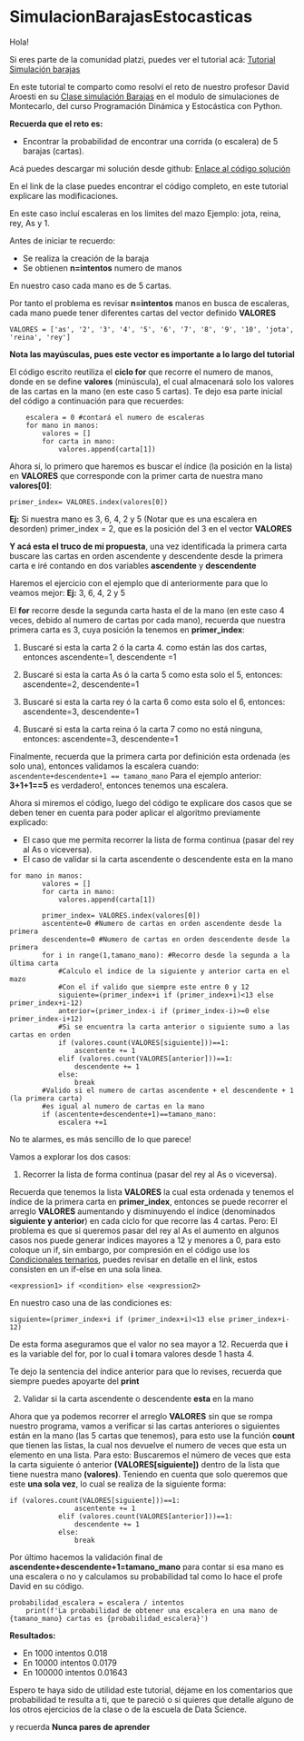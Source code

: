 # SimulacionBarajasEstocasticas
Hola!

Si eres parte de la comunidad platzi, puedes ver el tutorial acá:
[Tutorial Simulación barajas](https://platzi.com/tutoriales/1835-programacion-estocastica/6017-simulacion-de-barajas-sin-ordenar/)

En este tutorial te comparto como resolví el reto de nuestro profesor David Aroesti en su [Clase simulación Barajas](https://platzi.com/clases/1835-programacion-estocastica/26443-simulacion-de-barajas/) en el modulo de simulaciones de Montecarlo, del curso Programación Dinámica y Estocástica con Python.

**Recuerda que el reto es:**
- Encontrar la probabilidad de encontrar una corrida (o escalera) de 5 barajas (cartas).

Acá puedes descargar mi solución desde github: [Enlace al código solución](https://github.com/datacloudgui/SimulacionBarajasEstocasticas)

En el link de la clase puedes encontrar el código completo, en este tutorial explicare las modificaciones.

En este caso incluí escaleras en los limites del mazo Ejemplo: jota, reina, rey, As y 1.

Antes de iniciar te recuerdo:

- Se realiza la creación de la baraja
- Se obtienen **n=intentos** numero de manos

En nuestro caso cada mano es de 5 cartas.

Por tanto el problema es revisar **n=intentos** manos en busca de escaleras, cada mano puede tener diferentes cartas del vector definido **VALORES**

```
VALORES = ['as', '2', '3', '4', '5', '6', '7', '8', '9', '10', 'jota', 'reina', 'rey']
```

**Nota las mayúsculas, pues este vector es importante a lo largo del tutorial**

El código escrito reutiliza el **ciclo for** que recorre el numero de manos, donde en se define **valores** (minúscula), el cual almacenará solo los valores de las cartas en la mano (en este caso 5 cartas). Te dejo esa parte inicial del código a continuación para que recuerdes:

```
    escalera = 0 #contará el numero de escaleras
    for mano in manos:
        valores = []
        for carta in mano:
            valores.append(carta[1])
```
Ahora sí, lo primero que haremos es buscar el índice (la posición en la lista) en **VALORES** que corresponde con la primer carta de nuestra mano **valores[0]**:

```
primer_index= VALORES.index(valores[0])
```

**Ej:** Si nuestra mano es 3, 6, 4, 2 y 5 (Notar que es una escalera en desorden)
primer_index = 2, que es la posición del 3 en el vector **VALORES**

**Y acá esta el truco de mi propuesta**, una vez identificada la primera carta buscare las cartas en orden ascendente y descendente desde la primera carta e iré contando en dos variables **ascendente** y **descendente**

Haremos el ejercicio con el ejemplo que di anteriormente para que lo veamos mejor:
**Ej:** 3, 6, 4, 2 y 5

El **for** recorre desde la segunda carta hasta el de la mano (en este caso 4 veces, debido al numero de cartas por cada mano), recuerda que nuestra primera carta es 3, cuya posición la tenemos en **primer_index**:

1. Buscaré si esta la carta 2 ó la carta 4.
como están las dos cartas, entonces ascendente=1, descendente =1

2. Buscaré si esta la carta As ó la carta 5
como esta solo el 5, entonces: ascendente=2, descendente=1

3. Buscaré si esta la carta rey ó la carta 6
como esta solo el 6, entonces: ascendente=3, descendente=1

4. Buscaré si esta la carta reina ó la carta 7
como no está ninguna, entonces: ascendente=3, descendente=1

Finalmente, recuerda que la primera carta por definición esta ordenada (es solo una), entonces validamos la escalera cuando:
`ascendente+descendente+1 == tamano_mano`
Para el ejemplo anterior: **3+1+1==5** es verdadero!, entonces tenemos una escalera.

Ahora si miremos el código, luego del código te explicare dos casos que se deben tener en cuenta para poder aplicar el algoritmo previamente explicado:
- El caso que me permita recorrer la lista de forma continua (pasar del rey al As o viceversa).
- El caso de validar si la carta ascendente o descendente esta en la mano

```
for mano in manos:
        valores = []
        for carta in mano:
            valores.append(carta[1])

        primer_index= VALORES.index(valores[0])
        ascentente=0 #Numero de cartas en orden ascendente desde la primera
        descendente=0 #Numero de cartas en orden descendente desde la primera
        for i in range(1,tamano_mano): #Recorro desde la segunda a la última carta
            #Calculo el indice de la siguiente y anterior carta en el mazo
            #Con el if valido que siempre este entre 0 y 12     
            siguiente=(primer_index+i if (primer_index+i)<13 else primer_index+i-12)
            anterior=(primer_index-i if (primer_index-i)>=0 else primer_index-i+12)
            #Si se encuentra la carta anterior o siguiente sumo a las cartas en orden
            if (valores.count(VALORES[siguiente]))==1:
                ascentente += 1
            elif (valores.count(VALORES[anterior]))==1:
                descendente += 1
            else:
                break
        #Valido si el numero de cartas ascendente + el descendente + 1 (la primera carta)
        #es igual al numero de cartas en la mano 
        if (ascentente+descendente+1)==tamano_mano:
            escalera +=1
```

No te alarmes, es más sencillo de lo que parece!

Vamos a explorar los dos casos:

1.  Recorrer la lista de forma continua (pasar del rey al As o viceversa).

Recuerda que tenemos la lista **VALORES** la cual esta ordenada y tenemos el índice de la primera carta en **primer_index**, entonces se puede recorrer el arreglo **VALORES** aumentando y disminuyendo el índice (denominados **siguiente y anterior**) en cada ciclo for que recorre las 4 cartas. Pero:
El problema es que si queremos pasar del rey al As el aumento en algunos casos nos puede generar indices mayores a 12 y menores a 0, para esto coloque un if, sin embargo, por compresión en el código use los [Condicionales ternarios](https://www.pythoncentral.io/one-line-if-statement-in-python-ternary-conditional-operator/), puedes revisar en detalle en el link, estos consisten en un if-else en una sola linea.

```
<expression1> if <condition> else <expression2>
```
En nuestro caso una de las condiciones es:

```
siguiente=(primer_index+i if (primer_index+i)<13 else primer_index+i-12)
```
De esta forma aseguramos que el valor no sea mayor a 12.
Recuerda que **i** es la variable del for, por lo cual **i** tomara valores desde 1 hasta 4.

Te dejo la sentencia del índice anterior para que lo revises, recuerda que siempre puedes apoyarte del **print**

2. Validar si la carta ascendente o descendente **esta** en la mano

Ahora que ya podemos recorrer el arreglo **VALORES** sin que se rompa nuestro programa, vamos a verificar si las cartas anteriores o siguientes están en la mano (las 5 cartas que tenemos), para esto use la función **count** que tienen las listas, la cual nos devuelve el numero de veces que esta un elemento en una lista. Para esto:
Buscaremos el número de veces que esta la carta siguiente ó anterior **(VALORES[siguiente])** dentro de la lista que tiene nuestra mano **(valores)**.
Teniendo en cuenta que solo queremos que este **una sola vez**, lo cual se realiza de la siguiente forma:

```
if (valores.count(VALORES[siguiente]))==1:
                ascentente += 1
            elif (valores.count(VALORES[anterior]))==1:
                descendente += 1
            else:
                break
```
Por último hacemos la validación final de **ascendente+descendente+1=tamano_mano** para contar si esa mano es una escalera o no y calculamos su probabilidad tal como lo hace el profe David en su código.

```
probabilidad_escalera = escalera / intentos
    print(f'La probabilidad de obtener una escalera en una mano de {tamano_mano} cartas es {probabilidad_escalera}')
```

**Resultados:**

- En 1000 intentos 0.018
- En 10000 intentos 0.0179
- En 100000 intentos 0.01643

Espero te haya sido de utilidad este tutorial, déjame en los comentarios que probabilidad te resulta a ti, que te pareció o si quieres que detalle alguno de los otros ejercicios de la clase o de la escuela de Data Science.

y recuerda
**Nunca pares de aprender**